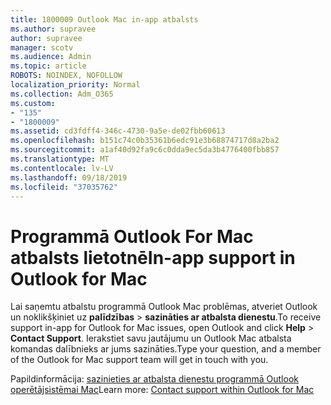 ```yaml
---
title: 1800009 Outlook Mac in-app atbalsts
ms.author: supravee
author: supravee
manager: scotv
ms.audience: Admin
ms.topic: article
ROBOTS: NOINDEX, NOFOLLOW
localization_priority: Normal
ms.collection: Adm_O365
ms.custom:
- "135"
- "1800009"
ms.assetid: cd3fdff4-346c-4730-9a5e-de02fbb60613
ms.openlocfilehash: b151c74c0b35361b6edc91e3b68874717d8a2ba2
ms.sourcegitcommit: a1af40d92fa9c6c0dda9ec5da3b4776400fbb857
ms.translationtype: MT
ms.contentlocale: lv-LV
ms.lasthandoff: 09/18/2019
ms.locfileid: "37035762"
---
```

# <a name="in-app-support-in-outlook-for-mac"></a><span data-ttu-id="313d6-102">Programmā Outlook For Mac atbalsts lietotnē</span><span class="sxs-lookup"><span data-stu-id="313d6-102">In-app support in Outlook for Mac</span></span>

<span data-ttu-id="313d6-103">Lai saņemtu atbalstu programmā Outlook Mac problēmas, atveriet Outlook un noklikšķiniet uz **palīdzības** \> **sazināties ar atbalsta dienestu**.</span><span class="sxs-lookup"><span data-stu-id="313d6-103">To receive support in-app for Outlook for Mac issues, open Outlook and click **Help** \> **Contact Support**.</span></span> <span data-ttu-id="313d6-104">Ierakstiet savu jautājumu un Outlook Mac atbalsta komandas dalībnieks ar jums sazināties.</span><span class="sxs-lookup"><span data-stu-id="313d6-104">Type your question, and a member of the Outlook for Mac support team will get in touch with you.</span></span> 

<span data-ttu-id="313d6-105">Papildinformācija: [sazinieties ar atbalsta dienestu programmā Outlook operētājsistēmai Mac](https://support.office.com//article/d0410177-8e65-4487-93f7-206a3a3d71a8)</span><span class="sxs-lookup"><span data-stu-id="313d6-105">Learn more: [Contact support within Outlook for Mac](https://support.office.com//article/d0410177-8e65-4487-93f7-206a3a3d71a8)</span></span>